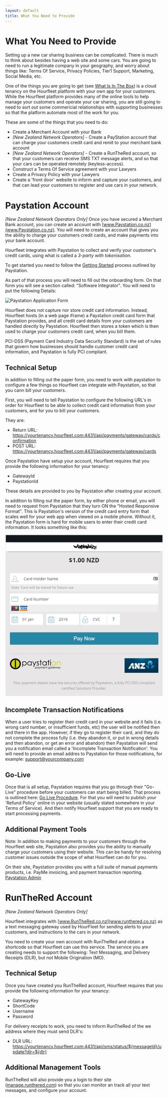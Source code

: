```yaml
---
layout: default
title: What You Need to Provide
---
```

# What You Need to Provide

Setting up a new car sharing business can be complicated. There is much to think about besides having a web site and some cars. 
You are going to need to run a legitimate company in your geography, and worry about things like: Terms Of Service, Privacy Policies, Tier1 Support, Marketing, Social Media, etc.

One of the things you are going to get (see [What Is In The Box](inthebox.html)) is a cloud tenancy on the Hourfleet platform with your own app for your customers. While the Hourfleet platform provides many of the online tools to help manage your customers and operate your car sharing, you are still going to need to sort out some commericial relationships with supporting businesses so that the platform automate most of the work for you.

These are some of the things that you need to do:

* Create a Merchant Account with your Bank
* *[New Zealand Network Operators]* - Create a PayStation account that can charge your customers credit card and remit to your merchant bank account
* *[New Zealand Network Operators]* - Create a RunTheRed account, so that your customers can receive SMS TXT message alerts, and so that your cars can be operated remotely (keyless-access).
* Construct a Terms Of Service agreement with your Lawyers
* Create a Privacy Policy with your Lawyers
* Create a 'front door' website to inform and capture your customers, and that can lead your customers to register and use cars in your network.



# Paystation Account
*[New Zealand Network Operators Only]*
Once you have secured a Merchant Bank account, you can create an account with [www.Paystation.co.nz](www.Paystation.co.nz).
You will need to create an account that gives you the ability to charge your customers credit cards, and make payments into your bank account.

Hourfleet integrates with Paystation to collect and verify your customer's credit cards, using what is called a *3-party with tokenisation*. 

To get started you need to follow the [Getting Started](http://www.paystation.co.nz/how_to_get_started) process outlined by Paystation.

As part of that process you will need to fill out the onboarding form. On that form you will see a section called: "Software Integrator". You will need to put the following Details:

![Paystation Application Form](images/Paystation-Onboarding-Form-SoftwareIntegrator.png)

Hourfleet does not capture nor store credit card information. Instead, Hourfleet hosts (in a web page iframe) a Paystation credit card form that Paystation provides, and all credit card details from your customers are handled directly by Paystation. Hourfleet then stores a token which is then used to charge your customers credit card, when you bill them. 

PCI-DSS (Payment Card Industry Data Security Standard) is the set of rules that govern how businesses should handle customer credit card information, and Paystation is fully PCI compliant.

## Technical Setup

In addition to filling out the paper form, you need to work with paystation to configure a few things so Hourfleet can integrate with Paystation, so that you cann bill your customers.

First, you will need to tell Paystation to configure the following URL's in order for Hourfleet to be able to collect credit card information from your customers, and for you to bill your customers.

They are:

* Return URL: https://yourtenancy.hourfleet.com:4431/api/payments/gateway/cards/confirmation
* POST URL: https://yourtenancy.hourfleet.com:4431/api/payments/gateway/cards

Once Paystation have setup your account, Hourfleet requires that you provide the following information for your tenancy:

* GatewayId
* PaystationId

These details are provided to you by Paystation after creating your account.

In addition to filling out the paper form, by either phone or email, you will need to request from Paystation that they turn ON the "Hosted Responsive Format". This is Paystation's version of the credit card entry form that scales well for your web app when viewed on a mobile phone. Without it, the Paystation form is hard for mobile users to enter their credit card information. It looks something like this:

![Paystation Responsive Form](images/Paystation-ResponsiveForm.png)

## Incomplete Transaction Notifications

When a user tries to register their credit card in your website and it fails (i.e. wrong card number, or insufficient funds, etc) the user will be notified then and there in the app. However, if they go to register their card, and they do not complete the process fully (i.e. they abandon it, or put in wrong details and then abandon, or get an error and abandon) then Paystation will send you a notification email called a 'Incomplete Transaction Notification'. You will need to provide an email addres to Paystation for those notifications, for example: support@yourcompany.com

## Go-Live

Once that is all setup, Paystation requires that you go through their "Go-Live" procedure before your customers can start being billed. That process is outlined here: [Go Live Procedure](http://www.paystation.co.nz/Go-Live-Procedure). For that you will need to publish your 'Refund Policy' online in your website (usually stated somewhere in your Terms of Service). And then notify Hourfleet support that you are ready to start processing payments.

## Additional Payment Tools

Note: In addition to making payments to your customers through the Hourfleet web site, Paystation also provides you the ability to manually charge your customers using their website. This can be handy for resolving customer issues outside the scope of what Hourfleet can do for you. 

On their site, Paystation  provides you with a full suite of manual payments products, i.e. PayMe invoicing, and payment transaction reporting. [Paystation Admin](https://admin.paystation.co.nz/)

# RunTheRed Account
*[New Zealand Network Operators Only]*

Hourfleet integrates with [www.RunTheRed.co.nz](www.runthered.co.nz) as a text messaging gateway used by HourFleet for sending alerts to your customers, and instructions to the cars in your network.

You need to create your own account with RunTheRed and obtain a shortcode so that Hourfleet can use this service.
The service you are creating needs to support the following: Text Messaging, and Delivery Receipts (DLR), but *not* Mobile Origination (MO). 

## Technical Setup

Once you have created you RunTheRed account, Hourfleet requires that you provide the following information for your tenancy:

* GatewayKey
* ShortCode
* Username
* Password

For delivery receipts to work, you need to inform RunTheRed of the we address where they must send DLR's:

* DLR URL: https://yourtenancy.hourfleet.com:4431/api/sms/status/${messageId}/update?dlr=${dlr}

## Additional Management Tools

RunTheRed will also provide you a login to their site ([manage.runthered.com](https://manage.runthered.com)) so that you can monitor an track all your text messages, and configure your account.

